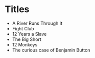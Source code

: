 # Titles

* A River Runs Through It
* Fight Club
* 12 Years a Slave
* The Big Short
* 12 Monkeys
* The curious case of Benjamin Button
